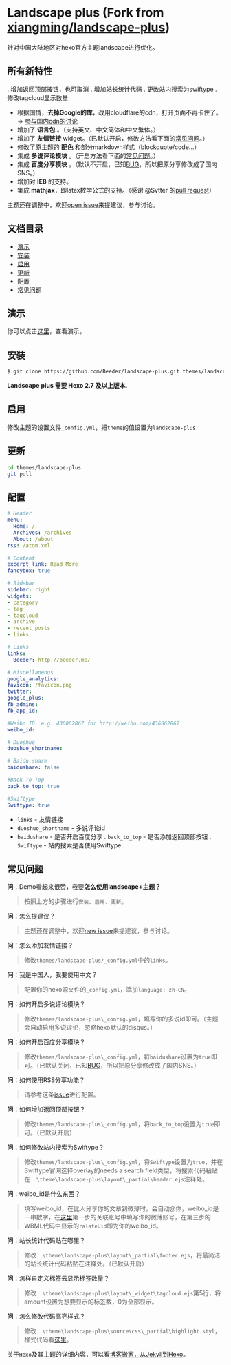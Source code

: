 # Landscape plus (Fork from [xiangming/landscape-plus](https://github.com/xiangming/landscape-plus))

针对中国大陆地区对hexo官方主题landscape进行优化。

## 所有新特性
. 增加返回顶部按钮，也可取消
. 增加站长统计代码
. 更改站内搜索为swiftype
. 修改tagcloud显示数量
+ 根据国情，**去掉Google的库**，改用cloudflare的cdn，打开页面不再卡住了。=> [参与国内cdn的讨论](https://github.com/xiangming/landscape-plus/issues/3)
+ 增加了 **语言包** 。（支持英文、中文简体和中文繁体。）
+ 增加了 **友情链接** widget。（已默认开启，修改方法看下面的[常见问题](#常见问题)。）
+ 修改了原主题的 **配色** 和部分markdown样式（blockquote/code...）
+ 集成 **多说评论模块** 。（开启方法看下面的[常见问题](#常见问题)。）
+ 集成 **百度分享模块** 。（默认不开启，已知[BUG](https://github.com/xiangming/landscape-plus/issues/42)，所以把原分享修改成了国内SNS。）
+ 增加对 **IE8** 的支持。
+ 集成 **mathjax**，即latex数学公式的支持。（感谢 @Svtter 的[pull request](https://github.com/xiangming/landscape-plus/pull/35)）

主题还在调整中，欢迎[open issue](https://github.com/xiangming/landscape-plus/issues/new)来提建议，参与讨论。

## 文档目录

+ [演示](#演示)
+ [安装](#安装)
+ [启用](#启用)
+ [更新](#更新)
+ [配置](#配置)
+ [常见问题](#常见问题)

## <a name='演示'>演示</a>

你可以点击[这里](http://beeder.me/)，查看演示。

## <a name='安装'>安装</a>

``` bash
$ git clone https://github.com/Beeder/landscape-plus.git themes/landscape-plus
```
**Landscape plus 需要 Hexo 2.7 及以上版本.**

## <a name='启用'>启用</a>

修改主题的设置文件`_config.yml`，把`theme`的值设置为`landscape-plus`

## <a name='更新'>更新</a>

``` bash
cd themes/landscape-plus
git pull
```

## <a name='配置'>配置</a>

```yml
# Header
menu:
  Home: /
  Archives: /archives
  About: /about
rss: /atom.xml

# Content
excerpt_link: Read More
fancybox: true

# Sidebar
sidebar: right
widgets:
- category
- tag
- tagcloud
- archive
- recent_posts
- links

# Links
links:
  Beeder: http://beeder.me/

# Miscellaneous
google_analytics:
favicon: /favicon.png
twitter:
google_plus:
fb_admins: 
fb_app_id:

#Weibo ID. e.g. 436062867 for http://weibo.com/436062867
weibo_id:  

# Duoshuo
duoshuo_shortname: 

# Baidu share
baidushare: false

#Back To Top
back_to_top: true

#Swiftype
Swiftype: true
```

+ `links` - 友情链接
+ `duoshuo_shortname` - 多说评论id
+ `baidushare` - 是否开启百度分享
. `back_to_top` - 是否添加返回顶部按钮
. `Swiftype` - 站内搜索是否使用Swiftype

## <a name='常见问题'>常见问题</a>

**问**：Demo看起来很赞，我要**怎么使用landscape+主题？**
> 按照上方的步骤进行`安装`、`启用`、`更新`。

**问**：怎么提建议？
> 主题还在调整中，欢迎[new issue](https://github.com/Beeder/landscape-plus/issues/new)来提建议，参与讨论。

**问**：怎么添加友情链接？
> 修改`themes/landscape-plus/_config.yml`中的`links`。

**问**：我是中国人，我要使用中文？
> 配置你的hexo源文件的`_config.yml`，添加`language: zh-CN`。

**问**：如何开启多说评论模块？
> 修改`themes/landscape-plus\_config.yml`，填写你的多说id即可。（主题会自动启用多说评论，忽略hexo默认的disqus。）

**问**：如何开启百度分享模块？
> 修改`themes/landscape-plus\_config.yml`，将`baidushare`设置为`true`即可。（已默认关闭，已知[BUG](https://github.com/xiangming/landscape-plus/issues/42)，所以把原分享修改成了国内SNS。）

**问**：如何使用RSS分享功能？
> 请参考这条[issue](https://github.com/xiangming/landscape-plus/issues/31)进行配置。

**问**：如何增加返回顶部按钮？
> 修改`themes/landscape-plus\_config.yml`，将`back_to_top`设置为`true`即可。（已默认开启）

**问**：如何修改站内搜索为Swiftype？
> 修改`themes/landscape-plus\_config.yml`，将`Swiftype`设置为`true`，并在Swiftype官网选择overlay的needs a search field类型，将搜索代码粘贴在`..\theme\landscape-plus\layout\_partial\header.ejs`注释处。

**问**：weibo_id是什么东西？
> 填写weibo_id，在比人分享你的文章到微薄时，会自动@你，weibo_id是一串数字，在[这里](http://open.weibo.com/sharebutton)第一步的关联账号中填写你的微薄账号，在第三步的WBML代码中显示的`ralateUid`即为你的weibo_id。

**问**：站长统计代码贴在哪里？
> 修改`..\theme\landscape-plus\layout\_partial\footer.ejs`，将最简洁的站长统计代码粘贴在注释处。（已默认开启）

**问**：怎样自定义标签云显示标签数量？
> 修改`..\theme\landscape-plus\layout\_widget\tagcloud.ejs`第5行，将amount设置为想要显示的标签数，0为全部显示。

**问**：怎么修改代码高亮样式？
> 修改`..\theme\landscape-plus\source\css\_partial\highlight.styl`，样式代码看[这里](https://github.com/isagalaev/highlight.js/tree/master/src/styles)。

关于`Hexo`及其主题的详细内容，可以看[博客搬家，从Jekyll到Hexo](http://beeder.me/2014/12/11/new-blog-from-jekyll-to-hexo)。